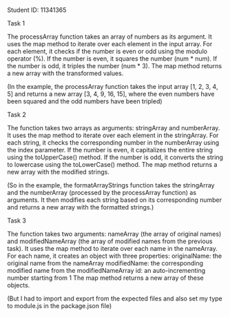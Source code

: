 Student ID: 11341365

Task 1

The processArray function takes an array of numbers as its argument.
It uses the map method to iterate over each element in the input array.
For each element, it checks if the number is even or odd using the modulo operator (%).
If the number is even, it squares the number (num * num).
If the number is odd, it triples the number (num * 3).
The map method returns a new array with the transformed values.

(In the example, the processArray function takes the input array [1, 2, 3, 4, 5] and returns a new array [3, 4, 9, 16, 15], where the even numbers have been squared and the odd numbers have been tripled)


Task 2

The function takes two arrays as arguments: stringArray and numberArray.
It uses the map method to iterate over each element in the stringArray.
For each string, it checks the corresponding number in the numberArray using the index parameter.
If the number is even, it capitalizes the entire string using the toUpperCase() method.
If the number is odd, it converts the string to lowercase using the toLowerCase() method.
The map method returns a new array with the modified strings.

(So in the example, the formatArrayStrings function takes the stringArray and the numberArray (processed by the processArray function) as arguments. It then modifies each string based on its corresponding number and returns a new array with the formatted strings.)

Task 3

The function takes two arguments: nameArray (the array of original names) and modifiedNameArray (the array of modified names from the previous task).
It uses the map method to iterate over each name in the nameArray.
For each name, it creates an object with three properties:
originalName: the original name from the nameArray
modifiedName: the corresponding modified name from the modifiedNameArray
id: an auto-incrementing number starting from 1
The map method returns a new array of these objects.

(But I had to import and export from the expected files and also set my type to module.js in the package.json file)


